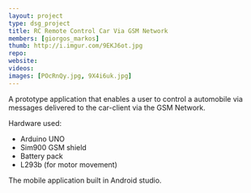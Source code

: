 ```yaml
---
layout: project
type: dsg_project
title: RC Remote Control Car Via GSM Network
members: [giorgos_markos]
thumb: http://i.imgur.com/9EKJ6ot.jpg
repo:
website:
videos:
images: [POcRnQy.jpg, 9X4i6uk.jpg]
---
```

A prototype application that enables a user to control a automobile via
messages delivered to the car-client via the GSM Network.

Hardware used:

* Arduino UNO
* Sim900 GSM shield
* Battery pack
* L293b (for motor movement)

The mobile application built in Android studio.
